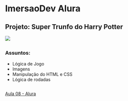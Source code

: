 # ImersaoDev Alura
## Projeto: Super Trunfo do Harry Potter

![](https://github.com/haradwaith03/imersaodev-superTrunfo/blob/main/ezgif.com-gif-maker.gif)

##

### Assuntos:
* Lógica de Jogo
* Imagens
* Manipulação do HTML e CSS
* Lógica de rodadas

##
[Aula 08 - Alura](https://imersao.dev/aulas/aula08-supertrunfo-sistema)
